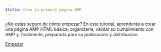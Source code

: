 ```yaml
---
$title: Crea tu primera página AMP
---
```


¿No estás seguro de cómo empezar? En este tutorial, aprenderás a crear una página AMP HTML básica, organizarla, validar su cumplimiento con AMP y, finalmente, prepararla para su publicación y distribución.

<div class="prev-next-buttons">
<a class="button" href="{{g.doc('/content/amp-dev/documentation/guides-and-tutorials/start/create/basic_markup.md', locale=doc.locale).url.path}}"><span class="arrow-next">Empezar</span></a>
</div>
